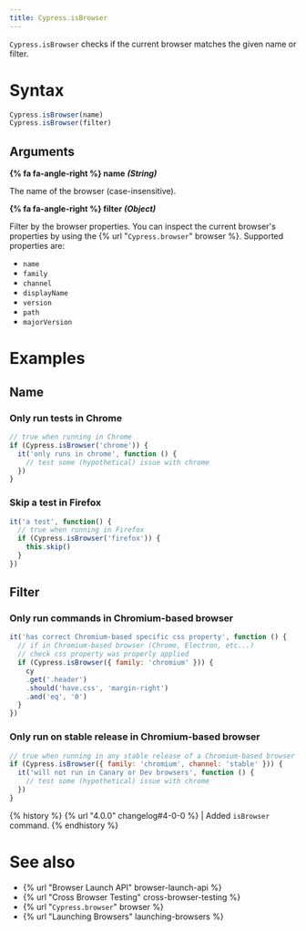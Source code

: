 ```yaml
---
title: Cypress.isBrowser
---
```


`Cypress.isBrowser` checks if the current browser matches the given name or filter.

# Syntax

```javascript
Cypress.isBrowser(name)
Cypress.isBrowser(filter)
```

## Arguments

**{% fa fa-angle-right %} name**  ***(String)***

The name of the browser (case-insensitive).

**{% fa fa-angle-right %} filter**  ***(Object)***

Filter by the browser properties. You can inspect the current browser's properties by using the {% url "`Cypress.browser`" browser %}. Supported properties are:

- `name`
- `family`
- `channel`
- `displayName`
- `version`
- `path`
- `majorVersion`

# Examples

## Name

### Only run tests in Chrome

```javascript
// true when running in Chrome
if (Cypress.isBrowser('chrome')) {
  it('only runs in chrome', function () {
    // test some (hypothetical) issue with chrome
  })
}
```

### Skip a test in Firefox

```javascript
it('a test', function() {
  // true when running in Firefox
  if (Cypress.isBrowser('firefox')) {
    this.skip()
  }
})
```

## Filter

### Only run commands in Chromium-based browser

```javascript
it('has correct Chromium-based specific css property', function () {
  // if in Chromium-based browser (Chrome, Electron, etc...)
  // check css property was properly applied
  if (Cypress.isBrowser({ family: 'chromium' })) {
    cy
    .get('.header')
    .should('have.css', 'margin-right')
    .and('eq', '0')
  }
})
```

### Only run on stable release in Chromium-based browser

```javascript
// true when running in any stable release of a Chromium-based browser
if (Cypress.isBrowser({ family: 'chromium', channel: 'stable' })) {
  it('will not run in Canary or Dev browsers', function () {
    // test some (hypothetical) issue with chrome
  })
}
```

{% history %}
{% url "4.0.0" changelog#4-0-0 %} | Added `isBrowser` command.
{% endhistory %}

# See also

- {% url "Browser Launch API" browser-launch-api %}
- {% url "Cross Browser Testing" cross-browser-testing %}
- {% url "`Cypress.browser`" browser %}
- {% url "Launching Browsers" launching-browsers %}
